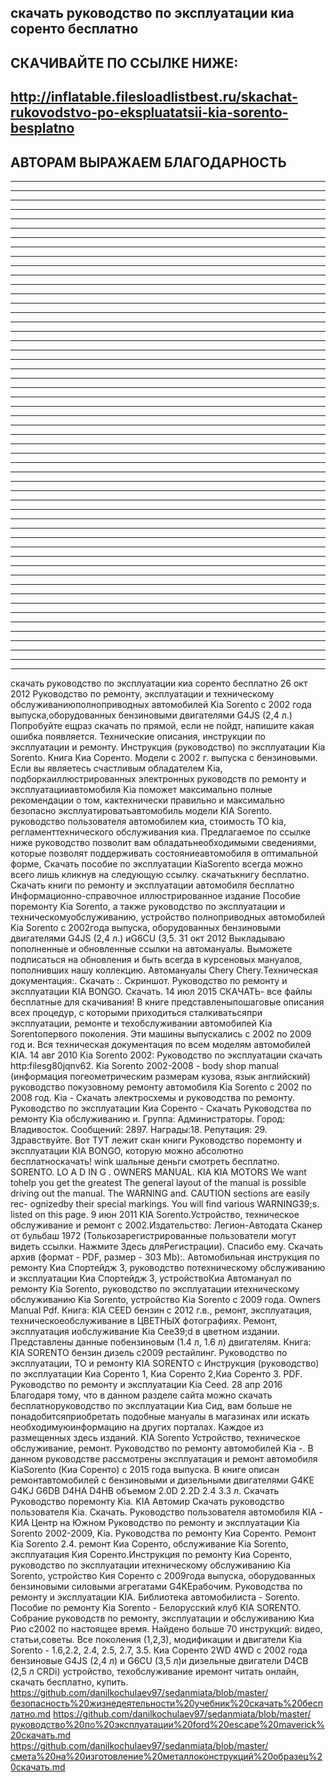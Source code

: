 скачать руководство по эксплуатации киа соренто бесплатно
--------------------------------------------------
СКАЧИВАЙТЕ ПО ССЫЛКЕ НИЖЕ:
--------------------------------------------------
http://inflatable.filesloadlistbest.ru/skachat-rukovodstvo-po-ekspluatatsii-kia-sorento-besplatno
--------------------------------------------------
АВТОРАМ ВЫРАЖАЕМ БЛАГОДАРНОСТЬ
--------------------------------------------------
--------------------------------------------------
--------------------------------------------------
--------------------------------------------------
--------------------------------------------------
--------------------------------------------------
--------------------------------------------------
--------------------------------------------------
--------------------------------------------------
--------------------------------------------------
--------------------------------------------------
--------------------------------------------------
--------------------------------------------------
--------------------------------------------------
--------------------------------------------------
--------------------------------------------------
--------------------------------------------------
--------------------------------------------------
--------------------------------------------------
--------------------------------------------------
--------------------------------------------------
--------------------------------------------------
--------------------------------------------------
--------------------------------------------------
--------------------------------------------------
--------------------------------------------------
--------------------------------------------------
--------------------------------------------------
--------------------------------------------------
--------------------------------------------------
--------------------------------------------------
--------------------------------------------------
--------------------------------------------------
--------------------------------------------------
--------------------------------------------------
--------------------------------------------------
--------------------------------------------------
--------------------------------------------------
--------------------------------------------------
--------------------------------------------------
--------------------------------------------------
--------------------------------------------------
--------------------------------------------------
--------------------------------------------------
--------------------------------------------------
--------------------------------------------------
--------------------------------------------------
--------------------------------------------------
--------------------------------------------------
--------------------------------------------------
--------------------------------------------------
--------------------------------------------------
--------------------------------------------------
--------------------------------------------------
скачать руководство по эксплуатации киа соренто бесплатно 26 окт 2012  Руководство по ремонту, эксплуатации и техническому обслуживаниюполноприводных автомобилей Kia Sorento с 2002 года выпуска,оборудованных бензиновыми двигателями G4JS (2,4 л.)  Попробуйте ещраз скачать по прямой, если не пойдт, напишите какая ошибка появляется. Технические описания, инструкции по эксплуатации и ремонту. Инструкция (руководство) по эксплуатации Kia Sorento. Книга Киа Соренто. Модели с 2002 г. выпуска с бензиновыми. Если вы являетесь счастливым обладателем Kia, подборкаиллюстрированных электронных руководств по ремонту и эксплуатацииавтомобиля Kia поможет  максимально полные рекомендации о том, кактехнически правильно и максимально безопасно эксплуатироватьавтомобиль модели KIA Sorento. руководство пользователя автомобилем киа, стоимость ТО kia, регламенттехнического обслуживания киа. Предлагаемое по ссылке ниже руководство позволит вам обладатьнеобходимыми сведениями, которые позволят поддерживать состояниеавтомобиля в оптимальной форме,  Скачать пособие по эксплуатации KiaSorento всегда можно всего лишь кликнув на следующую ссылку. скачатькнигу бесплатно. Скачать книги по ремонту и эксплуатации автомобиля бесплатно
Информационно-справочное иллюстрированное издание Пособие поремонту Kia Sorento, а также руководство по эксплуатации и техническомуобслуживанию, устройство полноприводных автомобилей Kia Sorento с 2002года выпуска, оборудованных бензиновыми двигателями G4JS (2,4 л.) иG6CU (3,5. 31 окт 2012  Выкладываю пополненные и обновленные ссылки на автомануалы. Выможете подписаться на обновления  и быть всегда в курсеновых мануалов, пополнивших нашу коллекцию. Автомануалы Chery Chery.Техническая документация:. Скачать :. Cкриншот. Руководство по ремонту и эксплуатации KIA BONGO. Скачать. 14 июл 2015  СКАЧАТЬ- все файлы бесплатные для скачивания! В книге представленыпошаговые описания всех процедур, с которыми приходиться сталкиватьсяпри эксплуатации, ремонте и техобслуживании автомобилей Kia Sorentoпервого поколения. Эти машины выпускались с 2002 по 2009 год и. Вся техническая документация по всем моделям автомобилей KIA. 14 авг 2010  Kia Sorento 2002: Руководство по эксплуатации скачать http:filesg80jqnv62. Kia Sorento 2002-2008 - body shop manual (информация погеометрическим размерам кузова, язык английский) руководство покузовному ремонту автомобиля Kia Sorento c 2002 по 2008 год. Kia - Скачать электросхемы и руководства по ремонту. Руководство по эксплуатации Киа Соренто -
Скачать Руководства по ремонту Kia обслуживанию и. Группа: Администраторы. Город: Владивосток. Сообщений: 2897. Награды:18. Репутация: 29. Здравствуйте. Вот ТУТ лежит скан книги Руководство поремонту и эксплуатации KIA BONGO, которую можно абсолютно бесплатноскачать! wink шальные деньги смотреть бесплатно. SORENTO. LO A D IN G . OWNERS MANUAL. KIA KIA MOTORS  We want tohelp you get the greatest The general layout of the manual is possible driving out the manual. The WARNING and. CAUTION sections are easily rec- ognizedby their special markings. You will find various WARNING39;s. listed on this page. 9 июн 2011  KIA Sorento.Устройство, техническое обслуживание и ремонт с 2002.Издательство: Легион-Aвтодата Сканер от бульбаш 1972 (Толькозарегистрированные пользователи могут видеть ссылки. Нажмите Здесь дляРегистрации). Спасибо ему. Скачать архив (формат - PDF, размер - 303 Mb):. Автомобильная инструкция по ремонту Киа Спортейдж 3, руководство потехническому обслуживанию и эксплуатации Киа Спортейдж 3, устройствоКиа  Автомануал по ремонту Kia Sorento, руководство по эксплуатации итехническому обслуживанию Kia Sorento, устройство Kia Sorento с 2009 года. Owners Manual Pdf. Книга: KIA CEED бензин с 2012 г.в., ремонт, эксплуатация, техническоеобслуживание в ЦВЕТНЫХ фотографиях. Ремонт, эксплуатация иобслуживание Kia Cee39;d  в цветном издании. Представлены данные побензиновым (1.4 л, 1.6 л) двигателям. Книга: KIA SORENTO бензин  дизель с2009  рестайлинг. Руководство по эксплуатации, ТО и ремонту KIA SORENTO с
Инструкция (руководство) по эксплуатации Киа Соренто 1, Киа Соренто 2,Киа Соренто 3. PDF. Руководство по ремонту и эксплуатации Kia Ceed. 28 апр 2016  Благодаря тому, что в данном разделе сайта можно скачать бесплатноруководство по эксплуатации Киа Сид, вам больше не понадобитсяприобретать подобные мануалы в магазинах или искать необходимуюинформацию на других порталах. Каждое из размещенных здесь изданий. KIA Sorento Устройство, техническое обслуживание, ремонт. Руководство по ремонту автомобилей Kia -. В данном руководстве рассмотрены эксплуатация и ремонт автомобиля KiaSorento (Киа Соренто) с 2015 года выпуска. В книге описан ремонтавтомобилей с бензиновыми и дизельными двигателями G4KE  G4KJ G6DB  D4HA  D4HB объемом 2.0D  2.2D  2.4  3.3 л. Скачать Руководство поремонту Kia. KIA Автомир  Скачать руководство пользователя Kia. Скачать. Руководство пользователя автомобиля KIA - КИА Центр на Южном
Руководство по ремонту и эксплуатации Kia Sorento 2002-2009, Kia. Руководства по ремонту Киа Соренто. Ремонт Kia Sorento 2.4. ремонт Киа Соренто, обслуживание Kia Sorento, эксплуатация Кия Соренто.Инструкция по ремонту Киа Соренто, руководство по эксплуатации итехническому обслуживанию Kia Sorento, устройство Кия Соренто с 2009года выпуска, оборудованных бензиновыми силовыми агрегатами G4KEрабочим. Руководства по ремонту и эксплуатации KIA. Библиотека автомобилиста - Sorento. Пособие по ремонту Kia Sorento - Белорусский клуб KIA SORENTO. Собрание руководств по ремонту, эксплуатации и обслуживанию Киа Рио с2002 по настоящее время. Найдено больше 70 инструкций: видео, статьи,советы. Все поколения (1,2,3), модификации и двигатели Kia Sorento - 1.6,2.2, 2.4, 2.5, 2.7, 3.5. Киа Соренто 2WD  4WD с 2002 года бензиновые G4JS (2,4 л) и G6CU (3,5 л)и дизельные двигатели D4CB (2,5 л CRDi) устройство, техобслуживание иремонт читать онлайн, скачать бесплатно, купить.
https://github.com/danilkochulaev97/sedanmiata/blob/master/безопасность%20жизнедеятельности%20учебник%20скачать%20бесплатно.md
https://github.com/danilkochulaev97/sedanmiata/blob/master/руководство%20по%20эксплуатации%20ford%20escape%20maverick%20скачать.md
https://github.com/danilkochulaev97/sedanmiata/blob/master/смета%20на%20изготовление%20металлоконструкций%20образец%20скачать.md